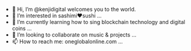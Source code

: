 - 👋 Hi, I’m @kenjidigital welcomes you to the world. 
- 👀 I’m interested in sashimi❤sushi ...
- 🌱 I’m currently learning how to sing blockchain technology and digital coins ...
- 💞️ I’m looking to collaborate on music & projects ...
- 📫 How to reach me: oneglobalonline.com ...

<!---
kenjidigital/kenjidigital is a ✨ special ✨ repository because its `README.md` (this file) appears on your GitHub profile.
You can click the Preview link to take a look at your changes.
--->
